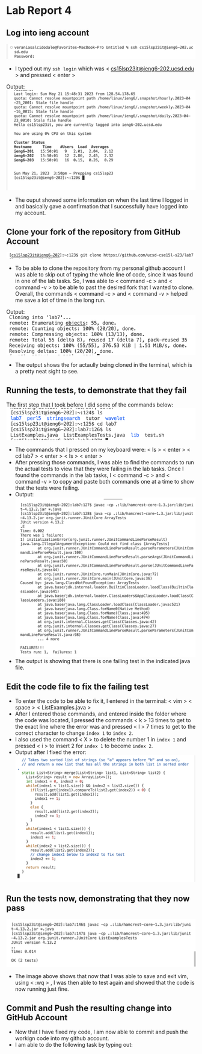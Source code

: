 # Lab Report 4
## Log into ieng account
![Image](sshlogin.png)
* I typed out my `ssh login` which was < cs15lsp23it@ieng6-202.ucsd.edu > and pressed < enter >

Output:
![Image](sshoutput.png)
* The ouput showed some information on when the last time I logged in and basically gave a confirmation that I successfully have logged into my account.

## Clone your fork of the repository from GitHub Account
![Image](gitclone.png)
* To be able to clone the repository from my personal github account I was able to skip out of typing the whole line of code, since it was found in one of the lab tasks. So, I was able to < command -c > and < command -v > to be able to past the desired fork that I wanted to clone. Overall, the commands < command -c > and < command -v > helped me save a lot of time in the long run.

Output:
![Image](gitcloneoutput.png)
* The output shows the for actaully being cloned in the terminal, which is a pretty neat sight to see.

## Running the tests, to demonstrate that they fail
The first step that I took before I did some of the commands below:
![Image](step3.png)
* The commands that I pressed on my keyboard were: < ls > < enter > < cd lab7 > < enter > < ls > < enter >
* After pressing those commands, I was able to find the commands to run the actual tests to view that they were failing in the lab tasks. Once I found the commands in the lab tasks, I < command -c > and < command -v > to copy and paste both commands one at a time to show that the tests were failing.
* Output:
![Image](step3output.png)
* The output is showing that there is one failing test in the indicated java file.

## Edit the code file to fix the failing test
* To enter the code to be able to fix it, I entered in the terminal: < vim > < space > < ListExamples.java >
* After I entered those commands, and entered inside the folder where the code was located, I pressed the commands < k > 13 times to get to the exact line where the error was and pressed < l > 7 times to get to the correct character to change `index 1` to `index 2`.
* I also used the command < X > to delete the number 1 in `index 1` and pressed < i > to insert 2 for `index 1` to become `index 2`.
* Output after I fixed the error:
![Image](step4.png) 

## Run the tests now, demonstrating that they now pass
![Image](workingcode.png)
* The image above shows that now that I was able to save and exit vim, using < :wq > , I was then able to test again and showed that the code is now running just fine.

## Commit and Push the resulting change into GitHub Account
* Now that I have fixed my code, I am now able to commit and push the workign code into my github account.
* I am able to do the following task by typing out: 
